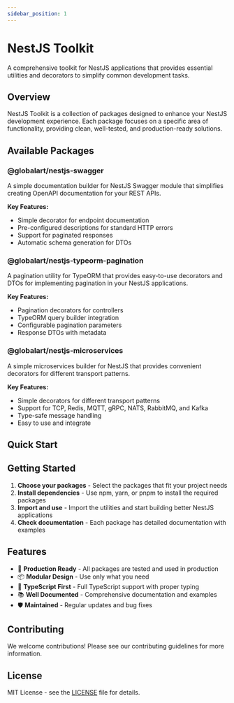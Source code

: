 ```yaml
---
sidebar_position: 1
---
```


# NestJS Toolkit

A comprehensive toolkit for NestJS applications that provides essential utilities and decorators to simplify common development tasks.

## Overview

NestJS Toolkit is a collection of packages designed to enhance your NestJS development experience. Each package focuses on a specific area of functionality, providing clean, well-tested, and production-ready solutions.

## Available Packages

### @globalart/nestjs-swagger
A simple documentation builder for NestJS Swagger module that simplifies creating OpenAPI documentation for your REST APIs.

**Key Features:**
- Simple decorator for endpoint documentation
- Pre-configured descriptions for standard HTTP errors
- Support for paginated responses
- Automatic schema generation for DTOs

### @globalart/nestjs-typeorm-pagination
A pagination utility for TypeORM that provides easy-to-use decorators and DTOs for implementing pagination in your NestJS applications.

**Key Features:**
- Pagination decorators for controllers
- TypeORM query builder integration
- Configurable pagination parameters
- Response DTOs with metadata

### @globalart/nestjs-microservices
A simple microservices builder for NestJS that provides convenient decorators for different transport patterns.

**Key Features:**
- Simple decorators for different transport patterns
- Support for TCP, Redis, MQTT, gRPC, NATS, RabbitMQ, and Kafka
- Type-safe message handling
- Easy to use and integrate

## Quick Start

## Getting Started

1. **Choose your packages** - Select the packages that fit your project needs
2. **Install dependencies** - Use npm, yarn, or pnpm to install the required packages
3. **Import and use** - Import the utilities and start building better NestJS applications
4. **Check documentation** - Each package has detailed documentation with examples

## Features

- 🚀 **Production Ready** - All packages are tested and used in production
- 📦 **Modular Design** - Use only what you need
- 🔧 **TypeScript First** - Full TypeScript support with proper typing
- 📚 **Well Documented** - Comprehensive documentation and examples
- 🛡️ **Maintained** - Regular updates and bug fixes

## Contributing

We welcome contributions! Please see our contributing guidelines for more information.

## License

MIT License - see the [LICENSE](https://github.com/GlobalArtInc/nestjs-toolkit/blob/main/LICENSE) file for details.
